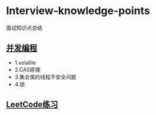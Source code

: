 # Interview-knowledge-points
面试知识点总结
## [并发编程](https://github.com/Hi-world-DF/Interview-knowledge-points/blob/master/Concurrency.md)
* 1.volatile 
* 2.CAS原理
* 3.集合类的线程不安全问题
* 4.锁
## [LeetCode练习]()
